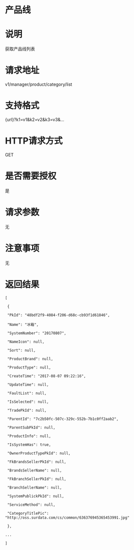 # 产品线

# 说明

获取产品线列表

# 请求地址

v1\/manager\/product\/category\/list

# 支持格式

{url}?k1=v1&k2=v2&k3=v3&...

# HTTP请求方式

GET

# 是否需要授权

是

# 请求参数

无

# 注意事项

无

# 返回结果

`[`

` {`

` "PkId": "48bdf2f9-4084-f206-d68c-cb93f1d61846",`

` "Name": "冰箱",`

` "SystemNumber": "20170807",`

` "NameIcon": null,`

` "Sort": null,`

` "ProductBrand": null,`

` "ProductType": null,`

` "CreateTime": "2017-08-07 09:22:16",`

` "UpdateTime": null,`

` "FaultList": null,`

` "IsSelected": null,`

` "TradePkId": null,`

` "ParentId": "7c2b50fc-507c-329c-552b-7b1c0ff2aab2",`

` "ParentSubPkId": null,`

` "ProductInfo": null,`

` "IsSystemHas": true,`

` "OwnerProductTypePkId": null,`

` "FkBrandsSellerPkId": null,`

` "BrandsSellerName": null,`

` "FkBranchSellerPkId": null,`

` "BranchSellerName": null,`

` "SystemPublickPkId": null,`

` "ServiceMethod": null,`

` "CategoryTitlePic": "http://oss.surdata.com/cs/common/636376945365453991.jpg"`

` },`

`...`

`]`

